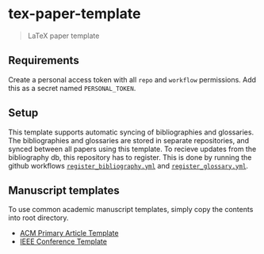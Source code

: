 # tex-paper-template
> LaTeX paper template


## Requirements

Create a personal access token with all `repo` and `workflow` permissions. Add this as a secret named `PERSONAL_TOKEN`.

## Setup

This template supports automatic syncing of bibliographies and glossaries. The bibliographies and glossaries are stored in separate repositories, and synced between all papers using this template. To recieve updates from the bibliography db, this repository has to register. This is done by running the github workflows [`register_bibliography.yml`](.github/workflows/register_bibliography.yml) and [`register_glossary.yml`](.github/workflows/register_glossary.yml).

## Manuscript templates

To use common academic manuscript templates, simply copy the contents into root directory.

- [ACM Primary Article Template](https://github.com/andstor/acm-primary-article-template)
- [IEEE Conference Template](https://github.com/andstor/ieee-conference-template)
